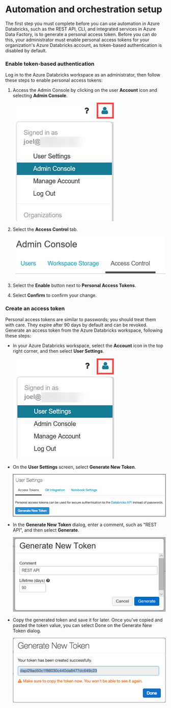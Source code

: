# Automation and orchestration setup

The first step you must complete before you can use automation in Azure Databricks, such as the REST API, CLI, and integrated services in Azure Data Factory, is to generate a personal access token. Before you can do this, your administrator must enable personal access tokens for your organization's Azure Databricks account, as token-based authentication is disabled by default.

### Enable token-based authentication

Log in to the Azure Databricks workspace as an administrator, then follow these steps to enable personal access tokens:

1.  Access the Admin Console by clicking on the user **Account** icon and selecting **Admin Console**.

    ![Click on the user account icon and select Admin Console](media/access-admin-console.png 'Admin Console under user account')

2.  Select the **Access Control** tab.

    ![Select the Access Control tab](media/access-control-tab.png 'Access Control tab')

3.  Select the **Enable** button next to **Personal Access Tokens**.

4.  Select **Confirm** to confirm your change.

### Create an access token

Personal access tokens are similar to passwords; you should treat them with care. They expire after 90 days by default and can be revoked. Generate an access token from the Azure Databricks workspace, following these steps:

- In your Azure Databricks workspace, select the **Account** icon in the top right corner, and then select **User Settings**.

  ![Click on the user account icon and select User Settings](media/access-user-settings.png 'User Settings under user account')

- On the **User Settings** screen, select **Generate New Token**.

  ![Azure Databricks User Settings screen](media/azure-databricks-account-user-settings.png 'Azure Databricks User Settings')

- In the **Generate New Token** dialog, enter a comment, such as "REST API", and then select **Generate**.

  ![The Azure Databricks Generate New Token dialog is displayed, with "REST API" entered into the Comment field, and the Lifetime set to 90 days.](media/generate-new-token-rest.png 'Generate New Token')

- Copy the generated token and save it for later. Once you've copied and pasted the token value, you can select Done on the Generate New Token dialog.

  ![The Azure Databricks Generate New Token dialog is displayed, with a message stating, "Your token has been created successfully." The generated token is selected.](media/azure-databricks-copy-token.png 'Copy generated token')
